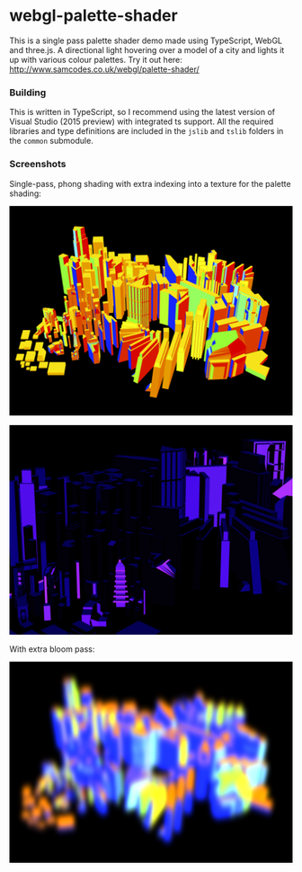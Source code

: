 # webgl-palette-shader

This is a single pass palette shader demo made using TypeScript, WebGL and three.js. A directional light hovering over a model of a city and lights it up with various colour palettes. Try it out here: http://www.samcodes.co.uk/webgl/palette-shader/

### Building ###

This is written in TypeScript, so I recommend using the latest version of Visual Studio (2015 preview) with integrated ts support. All the required libraries and type definitions are included in the ```jslib``` and ```tslib``` folders in the ```common``` submodule.

### Screenshots ###

Single-pass, phong shading with extra indexing into a texture for the palette shading: 

![](screenshots/palette1.png?raw=true)

![](screenshots/palette2.png?raw=true)

With extra bloom pass:

![](screenshots/bloom1.png?raw=true)
